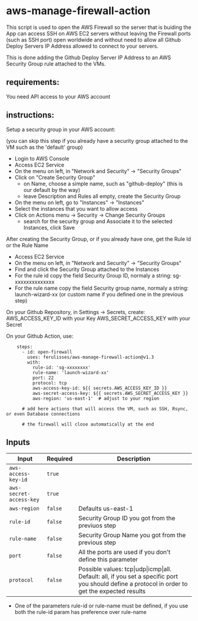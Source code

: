 # aws-manage-firewall-action

This script is used to open the AWS Firewall so the server that is buiding the App can access SSH on AWS EC2 servers without leaving the Firewall ports (such as SSH port) open worldwide and without need to allow all Github Deploy Servers IP Address allowed to connect to your servers.

This is done adding the Github Deploy Server IP Address to an AWS Security Group rule attached to the VMs.

## requirements:

You need API access to your AWS account

## instructions:

Setup a security group in your AWS account:

(you can skip this step if you already have a security group attached to the VM such as the 'default' group)
- Login to AWS Console
- Access EC2 Service
- On the menu on left, in "Network and Security" -> "Security Groups"
- Click on "Create Security Group"
  - on Name, choose a simple name, such as "github-deploy" (this is our default by the way)
  - leave Description and Rules all empty, create the Security Group
- On the menu on left, go to "Instances" -> "Instances"
- Select the instances that you want to allow access
- Click on Actions menu -> Security -> Change Security Groups
  - search for the security group and Associate it to the selected Instances, click Save

After creating the Security Group, or if you already have one, get the Rule Id or the Rule Name
- Access EC2 Service
- On the menu on left, in "Network and Security" -> "Security Groups"
- Find and click the Security Group attached to the Instances
- For the rule id copy the field Security Group ID, normaly a string: sg-xxxxxxxxxxxxxx
- For the rule name copy the field Security group name, normaly a string: launch-wizard-xx (or custom name if you defined one in the previous step)

On your Github Repository, in Settings -> Secrets, create:
AWS_ACCESS_KEY_ID with your Key
AWS_SECRET_ACCESS_KEY with your Secret

On your Github Action, use:

```
    steps:
      - id: open-firewall
        uses: ferulisses/aws-manage-firewall-action@v1.3
        with:
          rule-id: 'sg-xxxxxxxx'
          rule-name: 'launch-wizard-xx'
          port: 22
          protocol: tcp
          aws-access-key-id: ${{ secrets.AWS_ACCESS_KEY_ID }}
          aws-secret-access-key: ${{ secrets.AWS_SECRET_ACCESS_KEY }}
          aws-region: 'us-east-1'  # adjust to your region
          
      # add here actions that will access the VM, such as SSH, Rsync, or even Database connections
      
      # the firewall will close automatically at the end
```

## Inputs

| Input | Required | Description |
| --- | --- | --- |
| `aws-access-key-id` | `true` |  |
| `aws-secret-access-key` | `true` |  |
| `aws-region` | `false` | Defaults us-east-1 |
| `rule-id` | `false` | Security Group ID you got from the previuos step |
| `rule-name` | `false` | Security Group Name you got from the previous step |
| `port` | `false` | All the ports are used if you don't define this parameter |
| `protocol` | `false` | Possible values: tcp\|udp\|icmp\|all. Default: all, if you set a specific port you should define a protocol in order to get the expected results |

- One of the parameters rule-id or rule-name must be defined, if you use both the rule-id param has preference over rule-name